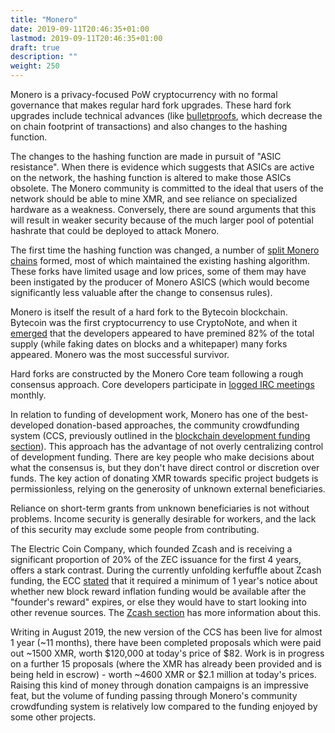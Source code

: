 ```yaml
---
title: "Monero"
date: 2019-09-11T20:46:35+01:00
lastmod: 2019-09-11T20:46:35+01:00
draft: true
description: ""
weight: 250
---
```



Monero is a privacy-focused PoW cryptocurrency with no formal governance that makes regular hard fork upgrades. These hard fork upgrades include technical advances (like [bulletproofs](https://www.ccn.com/monero-forks-bulletproofs-integration-kicks-off-new-era-of-privacy-speed/), which decrease the on chain footprint of transactions) and also changes to the hashing function. 

The changes to the hashing function are made in pursuit of "ASIC resistance". When there is evidence which suggests that ASICs are active on the network, the hashing function is altered to make those ASICs obsolete. The Monero community is committed to the ideal that users of the network should be able to mine XMR, and see reliance on specialized hardware as a weakness. Conversely, there are sound arguments that this will result in weaker security because of the much larger pool of potential hashrate that could be deployed to attack Monero.

The first time the hashing function was changed, a number of [split Monero chains](https://monero.org/forks/) formed, most of which maintained the existing hashing algorithm. These forks have limited usage and low prices, some of them may have been instigated by the producer of Monero ASICS (which would become significantly less valuable after the change to consensus rules).

Monero is itself the result of a hard fork to the Bytecoin blockchain. Bytecoin was the first cryptocurrency to use CryptoNote, and when it [emerged](https://bitcointalk.org/index.php?topic=740112.0) that the developers appeared to have premined 82% of the total supply (while faking dates on blocks and a whitepaper) many forks appeared. Monero was the most successful survivor.

Hard forks are constructed by the Monero Core team following a rough consensus approach. Core developers participate in [logged IRC meetings](https://web.getmonero.org/blog/tags/dev%20diaries.html) monthly. 

In relation to funding of development work, Monero has one of the best-developed donation-based approaches, the community crowdfunding system (CCS, previously outlined in the [blockchain development funding section](/foss-for-cpr/development-funding/)). This approach has the advantage of not overly centralizing control of development funding. There are key people who make decisions about what the consensus is, but they don't have direct control or discretion over funds. The key action of donating XMR towards specific project budgets is permissionless, relying on the generosity of unknown external beneficiaries.

Reliance on short-term grants from unknown beneficiaries is not without problems. Income security is generally desirable for workers, and the lack of this security may exclude some people from contributing. 

The Electric Coin Company, which founded Zcash and is receiving a significant proportion of 20% of the ZEC issuance for the first 4 years, offers a stark contrast. During the currently unfolding kerfuffle about Zcash funding, the ECC [stated](https://finance.yahoo.com/news/zooko-wilcox-gives-zcash-community-154140125.html) that it required a minimum of 1 year's notice about whether new block reward inflation funding would be available after the "founder's reward" expires, or else they would have to start looking into other revenue sources. The [Zcash section](/governance/zcash/) has more information about this.

Writing in August 2019, the new version of the CCS has been live for almost 1 year (~11 months), there have been completed proposals which were paid out ~1500 XMR, worth $120,000 at today's price of $82. Work is in progress on a further 15 proposals (where the XMR has already been provided and is being held in escrow) - worth ~4600 XMR or $2.1 million at today's prices. Raising this kind of money through donation campaigns is an impressive feat, but the volume of funding passing through Monero's community crowdfunding system is relatively low compared to the funding enjoyed by some other projects. 


